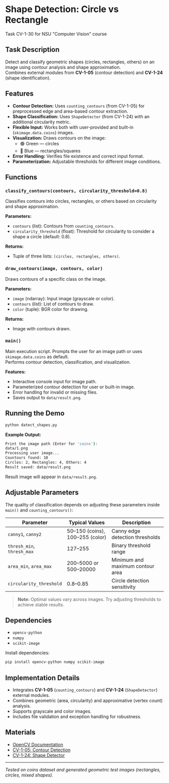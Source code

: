 # Shape Detection: Circle vs Rectangle
Task CV-1-30 for NSU "Computer Vision" course

## Task Description
Detect and classify geometric shapes (circles, rectangles, others) on an image using contour analysis and shape approximation.  
Combines external modules from **CV-1-05** (contour detection) and **CV-1-24** (shape identification).

## Features
- **Contour Detection:** Uses `counting_contours` (from CV-1-05) for preprocessed edge and area-based contour extraction.  
- **Shape Classification:** Uses `ShapeDetector` (from CV-1-24) with an additional circularity metric.  
- **Flexible Input:** Works both with user-provided and built-in (`skimage.data.coins`) images.  
- **Visualization:** Draws contours on the image:
  - 🟢 Green — circles  
  - 🔵 Blue — rectangles/squares  
- **Error Handling:** Verifies file existence and correct input format.  
- **Parameterization:** Adjustable thresholds for different image conditions.

## Functions

### `classify_contours(contours, circularity_threshold=0.8)`
Classifies contours into circles, rectangles, or others based on circularity and shape approximation.

**Parameters:**
- `contours` (list): Contours from `counting_contours`.
- `circularity_threshold` (float): Threshold for circularity to consider a shape a circle (default: 0.8).

**Returns:**
- Tuple of three lists: `(circles, rectangles, others)`.

### `draw_contours(image, contours, color)`
Draws contours of a specific class on the image.

**Parameters:**
- `image` (ndarray): Input image (grayscale or color).
- `contours` (list): List of contours to draw.
- `color` (tuple): BGR color for drawing.

**Returns:**
- Image with contours drawn.

### `main()`
Main execution script. Prompts the user for an image path or uses `skimage.data.coins` as default.  
Performs contour detection, classification, and visualization.

**Features:**
- Interactive console input for image path.  
- Parameterized contour detection for user or built-in image.  
- Error handling for invalid or missing files.  
- Saves output to `data/result.png`.

## Running the Demo
```bash
python datect_shapes.py
```

**Example Output:**
```bash
Print the image path (Enter for 'coins'):
data/1.png
Processing user image...
Countours found: 10
Circles: 2, Rectangles: 4, Others: 4
Result saved: data/result.png
```

Result image will appear in `data/result.png`.

## Adjustable Parameters
The quality of classification depends on adjusting these parameters inside `main()` and `counting_contours()`:

| Parameter | Typical Values | Description |
|------------|----------------|--------------|
| `canny1`, `canny2` | 50–150 (coins), 100–255 (color) | Canny edge detection thresholds |
| `thresh_min`, `thresh_max` | 127–255 | Binary threshold range |
| `area_min`, `area_max` | 200–5000 or 500–20000 | Minimum and maximum contour area |
| `circularity_threshold` | 0.8–0.85 | Circle detection sensitivity |

> **Note:** Optimal values vary across images. Try adjusting thresholds to achieve stable results.

## Dependencies
- `opencv-python` 
- `numpy`
- `scikit-image`

Install dependencies:
```bash
pip install opencv-python numpy scikit-image
```

## Implementation Details
- Integrates **CV-1-05** (`counting_contours`) and **CV-1-24** (`ShapeDetector`) external modules.  
- Combines geometric (area, circularity) and approximative (vertex count) analysis.  
- Supports grayscale and color images.  
- Includes file validation and exception handling for robustness.

## Materials
- [OpenCV Documentation](https://docs.opencv.org/4.x/)
- [CV-1-05: Contour Detection](https://github.com/cyberpsychozz/Project-task-1-CV-01-05-)
- [CV-1-24: Shape Detector](https://github.com/DrPAHAN/Mironenko_Pavel_IIR/tree/main/block_1)


---
*Tested on coins dataset and generated geometric test images (rectangles, circles, mixed shapes).*
